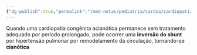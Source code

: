 ```yaml
---
{"dg-publish":true,"permalink":"/med-notas/pediatria/cardio/cardiopatias-congenitas/sd-de-eisenmenger/"}
---
```


Quando uma cardiopatia congênita acianótica permanece sem tratamento adequado por período prolongado, pode ocorrer uma **inversão do shunt** por hipertensão pulmonar por remodelamento da circulação, tornando-se **cianótica**